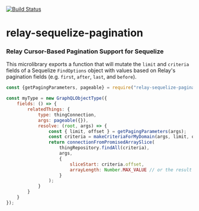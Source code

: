 [![Build Status](https://travis-ci.org/darthtrevino/relay-sequelize-pagination.svg?branch=master)](https://travis-ci.org/darthtrevino/relay-sequelize-pagination)

# relay-sequelize-pagination
### Relay Cursor-Based Pagination Support for Sequelize

This microlibrary exports a function that will mutate the `limit` and `criteria` fields of a Sequelize `FindOptions` object with values based on Relay's pagination fields (e.g. `first`, `after`, `last`, and `before`).

```js
const {getPagingParameters, pageable} = require("relay-sequelize-pagination");

const myType = new GraphQLObjectType({
    fields: () => {  
        relatedThings: {      
            type: thingConnection,
            args: pageable({}),
            resolve: (root, args) => {
                const { limit, offset } = getPagingParameters(args);
                const criteria = makeCriteriaForMyDomain(args, limit, offset);                                            
                return connectionFromPromisedArraySlice(
                    thingRepository.findAll(criteria),
                    args, 
                    {
                        sliceStart: criteria.offset, 
                        arrayLength: Number.MAX_VALUE // or the result of a count query
                    }
                );
            }
        }
    }
});
```
